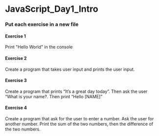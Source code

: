 # JavaScript_Day1_Intro
### Put each exercise in a new file 

#### Exercise 1
Print "Hello World" in the console

#### Exercise 2
Create a program that takes user input and prints the user input.

#### Exercise 3
Create a program that prints “It’s a great day today”. Then ask the user “What is your name?. Then print “Hello [NAME]”

#### Exercise 4
Create a program that ask for the user to enter a number. Ask the user for another number. Print the sum of the two numbers, then the difference of the two numbers.
